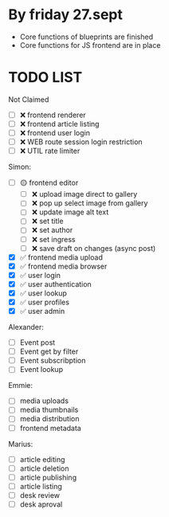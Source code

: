 # By friday 27.sept

- Core functions of blueprints are finished
- Core functions for JS frontend are in place

# TODO LIST

Not Claimed

- [ ] ❌ frontend renderer
- [ ] ❌ frontend article listing
- [ ] ❌ frontend user login
- [ ] ❌ WEB route session login restriction
- [ ] ❌ UTIL rate limiter

Simon:

- [ ] 🟡 frontend editor
  - [ ] ❌ upload image direct to gallery
  - [ ] ❌ pop up select image from gallery
  - [ ] ❌ update image alt text
  - [ ] ❌ set title
  - [ ] ❌ set author
  - [ ] ❌ set ingress
  - [ ] ❌ save draft on changes (async post)
- [x] ✅ frontend media upload
- [x] ✅ frontend media browser
- [x] ✅ user login
- [x] ✅ user authentication
- [x] ✅ user lookup
- [x] ✅ user profiles
- [x] ✅ user admin

Alexander:

- [ ] Event post
- [ ] Event get by filter
- [ ] Event subscribption
- [ ] Event lookup

Emmie:

- [ ] media uploads
- [ ] media thumbnails
- [ ] media distribution
- [ ] frontend metadata

Marius:

- [ ] article editing
- [ ] article deletion
- [ ] article publishing
- [ ] article listing
- [ ] desk review
- [ ] desk aproval
